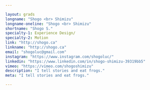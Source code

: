 ```yaml
---

layout: grads
longname: "Shogo <br> Shimizu"
longname-oneline: "Shogo <br> Shimizu"
shortname: "Shogo S."
specialty-1: Experience Design/
specialty-2: Motion
link: "http://shogo.ca"
linkname: "http://shogo.ca"
email: "shogoluc@gmail.com"
instagram: "https://www.instagram.com/shogoluc/"
linkedin: "https://www.linkedin.com/in/shogo-shimizu-39319bb5"
vimeo: "https://vimeo.com/shogoshimizu"
description: "I tell stories and eat frogs."
meta: "I tell stories and eat frogs."

---
```

